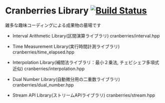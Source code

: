 Cranberries Library [![Build Status](https://travis-ci.org/LoliGothick/Cranberries.svg?branch=common)](https://travis-ci.org/LoliGothick/Cranberries)
===========
雑多な趣味コーディングによる成果物の墓場です

- Interval Arithmetic Library(区間演算ライブラリ)
cranberries/interval.hpp

- Time Measurement Library(実行時間計測ライブラリ)
cranberries/time_elapsed.hpp

- Interpolation Library(補間法ライブラリ：最小２乗法, チェビシェフ多項式近似)
cranberries/interpolation.hpp

- Dual Number Library(自動微分用の二重数ライブラリ)
cranberries/dual_number.hpp

- Stream API Library(ストリームAPIライブラリ)
cranberries/stream.hpp

